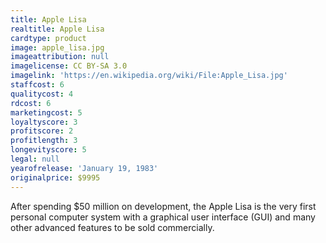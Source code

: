 ```yaml
---
title: Apple Lisa
realtitle: Apple Lisa
cardtype: product
image: apple_lisa.jpg
imageattribution: null
imagelicense: CC BY-SA 3.0
imagelink: 'https://en.wikipedia.org/wiki/File:Apple_Lisa.jpg'
staffcost: 6
qualitycost: 4
rdcost: 6
marketingcost: 5
loyaltyscore: 3
profitscore: 2
profitlength: 3
longevityscore: 5
legal: null
yearofrelease: 'January 19, 1983'
originalprice: $9995
---
```


After spending $50 million on development, the Apple Lisa is the very first personal computer system with a graphical user interface (GUI) and many other advanced features to be sold commercially.

